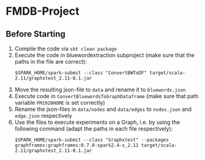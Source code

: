 # FMDB-Project

## Before Starting

1. Compile the code via ```sbt clean package```
2. Execute the code in bluewordextraction subproject (make sure that the paths in the file are correct):
    ```
    $SPARK_HOME/spark-submit --class "ConvertBWToDF" target/scala-2.11/graphxtest_2.11-0.1.jar
    ```
3. Move the resulting json-file to ```data``` and rename it to ```bluewords.json```
4. Execute code in ```ConvertBluewordsToGraphDataframe``` (make sure that path variable ```FM1920HOME``` is set correctly)
5. Rename the json-files in ```data/nodes``` and ```data/edges``` to ```nodes.json``` and ```edge.json``` respectively
6. Use the files to execute experiments on a Graph, i.e. by using the following command (adapt the paths in each file respectively):
    ```
    $SPARK_HOME/spark-submit --class "Graphxtest" --packages graphframes:graphframes:0.7.0-spark2.4-s_2.11 target/scala-2.11/graphxtest_2.11-0.1.jar
    ```